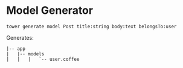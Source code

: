 # Model Generator

```
tower generate model Post title:string body:text belongsTo:user
```

Generates:

```
|-- app
|   |-- models
|   |   |   `-- user.coffee
```
